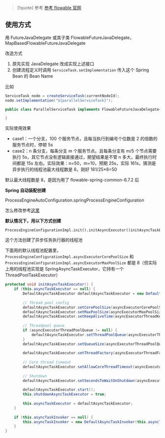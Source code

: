 
> [!quote] 参考
> [参考 flowable 官网](https://www.flowable.com/blog/true-parallel-service-task-execution-with-flowable)


## 使用方式


用 FutureJavaDelegate 或其子类 FlowableFutureJavaDelegate，MapBasedFlowableFutureJavaDelegate

改造方式

1. 原先实现 JavaDelegate 改成实现上述接口
2. 创建流程定义时调用 `ServiceTask.setImplementation` 传入这个 Spring Bean 的 Bean Name

比如

```java
ServiceTask node = createServiceTask(currentNodeId);  
node.setImplementation("${parallelServiceTask}");
```

```java
public class ParallelServiceTask implements FlowableFutureJavaDelegate<DelegateExecution, Map<String, Object>> {

}
```

实际使用效果

- case1：一个分支，100 个服务节点，且每当执行到编号个位数是 2 的倍数的服务节点时，停顿 5s
- case2：n 条分支，每条分支 m 个服务节点。且每条分支有 m/5 个节点需要执行 5s，其它节点没有逻辑直接通过，期望结果是不管 n 多大，最终执行时间都是 15s 左右。实际效果：n=50，m=10，预期 25s，实际 161s，猜测是异步执行的线程池最大线程数是 8，刚好 161/25\*8=50

默认最大线程数是 8，是因为用了 flowable-spring-common-6.7.2 后

**Spring 自动装配创建**

ProcessEngineAutoConfiguration.springProcessEngineConfiguration

怎么修改参考[这里](https://www.flowable.com/open-source/docs/bpmn/ch05a-Spring-Boot#flowable-actuator-endpoints)



**默认情况下，用以下方式创建**

```
ProcessEngineConfigurationImpl.init().initAsyncExecutor()initAsyncTaskExecutor()
```

这个方法创建了异步任务执行器的线程池

下面用的默认线程池配置里，`ProcessEngineConfigurationImpl.asyncExecutorCorePoolSize` 和 `ProcessEngineConfigurationImpl.asyncExecutorMaxPoolSize` 都是 8（但实际上用的线程池实现是 SpringAsyncTaskExecutor，它持有一个 ThreadPoolTaskExecutor）

```java
protected void initAsyncTaskExecutor() {  
    if (this.asyncTaskExecutor == null) {  
        DefaultAsyncTaskExecutor defaultAsyncTaskExecutor = new DefaultAsyncTaskExecutor();  
  
        // Thread pool config  
        defaultAsyncTaskExecutor.setCorePoolSize(asyncExecutorCorePoolSize);  
        defaultAsyncTaskExecutor.setMaxPoolSize(asyncExecutorMaxPoolSize);  
        defaultAsyncTaskExecutor.setKeepAliveTime(asyncExecutorThreadKeepAliveTime);  
  
        // Threadpool queue  
        if (asyncExecutorThreadPoolQueue != null) {  
            defaultAsyncTaskExecutor.setThreadPoolQueue(asyncExecutorThreadPoolQueue);  
        }  
        defaultAsyncTaskExecutor.setQueueSize(asyncExecutorThreadPoolQueueSize);  
  
        defaultAsyncTaskExecutor.setThreadFactory(asyncExecutorThreadFactory);  
  
        // Core thread timeout  
        defaultAsyncTaskExecutor.setAllowCoreThreadTimeout(asyncExecutorAllowCoreThreadTimeout);  
  
        // Shutdown  
        defaultAsyncTaskExecutor.setSecondsToWaitOnShutdown(asyncExecutorSecondsToWaitOnShutdown);  
  
        defaultAsyncTaskExecutor.start();  
        this.shutdownAsyncTaskExecutor = true;  
  
        this.asyncTaskExecutor = defaultAsyncTaskExecutor;  
    }  
  
    if (this.asyncTaskInvoker == null) {  
        this.asyncTaskInvoker = new DefaultAsyncTaskInvoker(this.asyncTaskExecutor);  
    }  
}
```